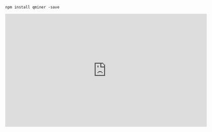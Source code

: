 
```
npm install qminer -save
```

<iframe width="640" height="360" src="https://www.youtube.com/embed/liA0ahRj9Nw" frameborder="0" allowfullscreen></iframe>
